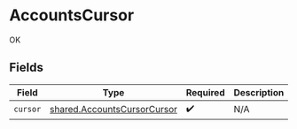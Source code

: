 # AccountsCursor

OK


## Fields

| Field                                                                      | Type                                                                       | Required                                                                   | Description                                                                |
| -------------------------------------------------------------------------- | -------------------------------------------------------------------------- | -------------------------------------------------------------------------- | -------------------------------------------------------------------------- |
| `cursor`                                                                   | [shared.AccountsCursorCursor](../../models/shared/accountscursorcursor.md) | :heavy_check_mark:                                                         | N/A                                                                        |